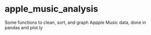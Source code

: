 # apple_music_analysis

Some functions to clean, sort, and graph Appple Music data, done in pandas and plot.ly
